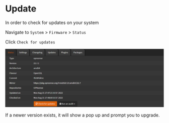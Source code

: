 # Update

In order to check for updates on your system

Navigate to `System` > `Firmware` > `Status`

Click `Check for updates`

![system-update-status](img/system-update-status.png)

If a newer version exists, it will show a pop up and prompt you to upgrade.
